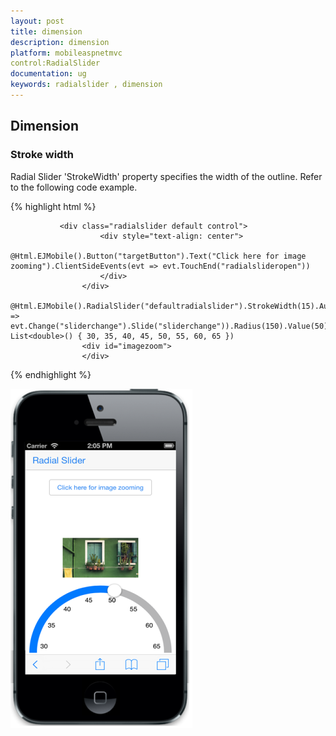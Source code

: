```yaml
---
layout: post
title: dimension
description: dimension
platform: mobileaspnetmvc
control:RadialSlider
documentation: ug
keywords: radialslider , dimension
---
```


## Dimension

### Stroke width

Radial Slider 'StrokeWidth' property specifies the width of the outline. Refer to the following code example.

{% highlight html %}

               <div class="radialslider default control">
                        <div style="text-align: center">
                            @Html.EJMobile().Button("targetButton").Text("Click here for image zooming").ClientSideEvents(evt => evt.TouchEnd("radialslideropen"))
                        </div>
                    </div>
                    @Html.EJMobile().RadialSlider("defaultradialslider").StrokeWidth(15).AutoOpen(false).Position(RadialSliderPosition.BottomCenter).ClientSideEvents(evt => evt.Change("sliderchange").Slide("sliderchange")).Radius(150).Value(50).Ticks(new List<double>() { 30, 35, 40, 45, 50, 55, 60, 65 })
                    <div id="imagezoom">
                    </div>


{% endhighlight %}

![](dimension_images\stroke-width_img1.png)

